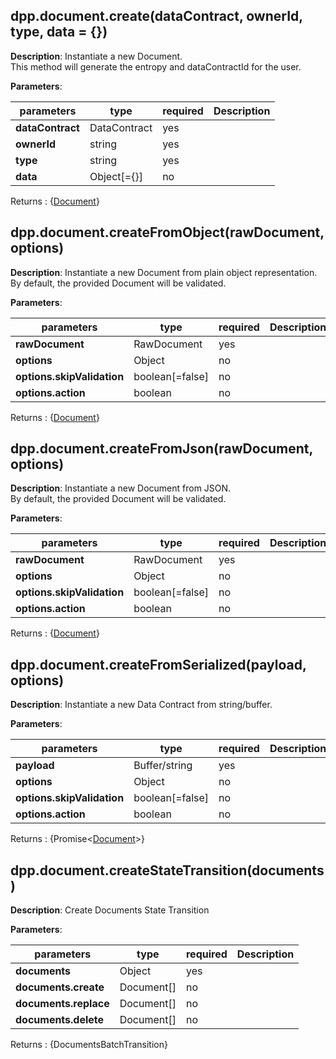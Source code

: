 ## dpp.document.create(dataContract, ownerId, type, data = {})

**Description**: Instantiate a new Document.   
This method will generate the entropy and dataContractId for the user. 

**Parameters**:

| parameters                   | type            | required  | Description                                            |  
|------------------------------|-----------------|-----------| -------------------------------------------------------|
| **dataContract**             | DataContract    | yes       |                                                        |
| **ownerId**                  | string          | yes       |                                                        |
| **type**                     | string          | yes       |                                                        |
| **data**                     | Object[={}]     | no        |                                                        |

Returns : {[Document](/primitives/Document)}

## dpp.document.createFromObject(rawDocument, options)

**Description**: Instantiate a new Document from plain object representation.   
By default, the provided Document will be validated. 

**Parameters**:

| parameters                   | type            | required | Description                                             |  
|------------------------------|-----------------|----------| --------------------------------------------------------|
| **rawDocument**              | RawDocument     | yes      |                                                         |
| **options**                  | Object          | no       |                                                         |
| **options.skipValidation**   | boolean[=false] | no       |                                                         |
| **options.action**           | boolean         | no       |                                                         |

Returns : {[Document](/primitives/Document)}

## dpp.document.createFromJson(rawDocument, options)

**Description**: Instantiate a new Document from JSON.   
By default, the provided Document will be validated. 

**Parameters**:

| parameters                   | type            | required | Description                                             |  
|------------------------------|-----------------|----------| --------------------------------------------------------|
| **rawDocument**              | RawDocument     | yes      |                                                         |
| **options**                  | Object          | no       |                                                         |
| **options.skipValidation**   | boolean[=false] | no       |                                                         |
| **options.action**           | boolean         | no       |                                                         |

Returns : {[Document](/primitives/Document)}

## dpp.document.createFromSerialized(payload, options)

**Description**: Instantiate a new Data Contract from string/buffer.

**Parameters**:

| parameters                   | type            | required | Description                                             |  
|------------------------------|-----------------|----------| --------------------------------------------------------|
| **payload**                  | Buffer/string   | yes      |                                                         |
| **options**                  | Object          | no       |                                                         |
| **options.skipValidation**   | boolean[=false] | no       |                                                         |
| **options.action**           | boolean         | no       |                                                         |

Returns : {Promise<[Document](/primitives/Document)>}

## dpp.document.createStateTransition(documents)

**Description**: Create Documents State Transition

**Parameters**:

| parameters                   | type            | required | Description                                             |  
|------------------------------|-----------------|----------| --------------------------------------------------------|
| **documents**                | Object          | yes      |                                                         |
| **documents.create**         | Document[]      | no       |                                                         |
| **documents.replace**        | Document[]      | no       |                                                         |
| **documents.delete**         | Document[]      | no       |                                                         |

Returns : {DocumentsBatchTransition}
